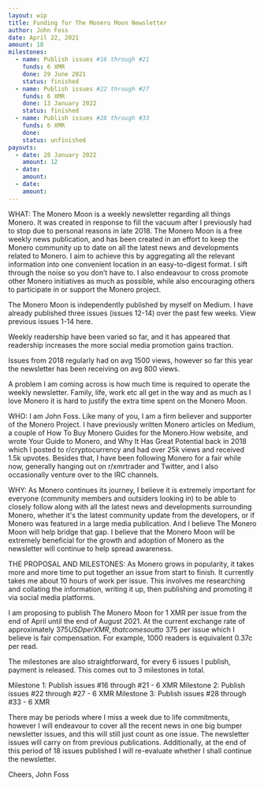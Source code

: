 ```yaml
---
layout: wip
title: Funding for The Monero Moon Newsletter
author: John Foss
date: April 22, 2021
amount: 18
milestones:
  - name: Publish issues #16 through #21
    funds: 6 XMR
    done: 29 June 2021
    status: finished
  - name: Publish issues #22 through #27
    funds: 6 XMR
    done: 13 January 2022
    status: finished
  - name: Publish issues #28 through #33
    funds: 6 XMR
    done:
    status: unfinished
payouts:
  - date: 28 January 2022
    amount: 12
  - date:
    amount:
  - date:
    amount:
---
```


WHAT: The Monero Moon is a weekly newsletter regarding all things Monero. It was created in response to fill the vacuum after I previously had to stop due to personal reasons in late 2018. The Monero Moon is a free weekly news publication, and has been created in an effort to keep the Monero community up to date on all the latest news and developments related to Monero. I aim to achieve this by aggregating all the relevant information into one convenient location in an easy-to-digest format. I sift through the noise so you don’t have to. I also endeavour to cross promote other Monero initiatives as much as possible, while also encouraging others to participate in or support the Monero project.

The Monero Moon is independently published by myself on Medium. I have already published three issues (issues 12-14) over the past few weeks. View previous issues 1-14 here.

Weekly readership have been varied so far, and it has appeared that readership increases the more social media promotion gains traction.

Issues from 2018 regularly had on avg 1500 views, however so far this year the newsletter has been receiving on avg 800 views.

A problem I am coming across is how much time is required to operate the weekly newsletter. Family, life, work etc all get in the way and as much as I love Monero it is hard to justify the extra time spent on the Monero Moon.

WHO: I am John Foss. Like many of you, I am a firm believer and supporter of the Monero Project. I have previously written Monero articles on Medium, a couple of How To Buy Monero Guides for the Monero.How website, and wrote Your Guide to Monero, and Why It Has Great Potential back in 2018 which I posted to r/cryptocurrency and had over 25k views and received 1.5k upvotes. Besides that, I have been following Monero for a fair while now, generally hanging out on r/xmrtrader and Twitter, and I also occasionally venture over to the IRC channels.

WHY: As Monero continues its journey, I believe it is extremely important for everyone (community members and outsiders looking in) to be able to closely follow along with all the latest news and developments surrounding Monero, whether it's the latest community update from the developers, or if Monero was featured in a large media publication. And I believe The Monero Moon will help bridge that gap. I believe that the Monero Moon will be extremely beneficial for the growth and adoption of Monero as the newsletter will continue to help spread awareness.

THE PROPOSAL AND MILESTONES: As Monero grows in popularity, it takes more and more time to put together an issue from start to finish. It currently takes me about 10 hours of work per issue. This involves me researching and collating the information, writing it up, then publishing and promoting it via social media platforms.

I am proposing to publish The Monero Moon for 1 XMR per issue from the end of April until the end of August 2021. At the current exchange rate of approximately $375USD per XMR, that comes out to ~$375 per issue which I believe is fair compensation. For example, 1000 readers is equivalent 0.37c per read.

The milestones are also straightforward, for every 6 issues I publish, payment is released. This comes out to 3 milestones in total.

Milestone 1: Publish issues #16 through #21 - 6 XMR
Milestone 2: Publish issues #22 through #27 - 6 XMR
Milestone 3: Publish issues #28 through #33 - 6 XMR

There may be periods where I miss a week due to life commitments, however I will endeavour to cover all the recent news in one big bumper newsletter issues, and this will still just count as one issue. The newsletter issues will carry on from previous publications.
Additionally, at the end of this period of 18 issues published I will re-evaluate whether I shall continue the newsletter.

Cheers,
John Foss
